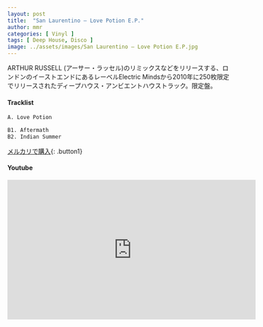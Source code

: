 ```yaml
---
layout: post
title:  "San Laurentino – Love Potion E.P."
author: mmr
categories: [ Vinyl ]
tags: [ Deep House, Disco ]
image: ../assets/images/San Laurentino – Love Potion E.P.jpg
---
```


ARTHUR RUSSELL (アーサー・ラッセル)のリミックスなどをリリースする、ロンドンのイーストエンドにあるレーベルElectric Mindsから2010年に250枚限定でリリースされたディープハウス・アンビエントハウストラック。限定盤。

#### Tracklist
```md
A. Love Potion

B1. Aftermath
B2. Indian Summer
```

[メルカリで購入](https://jp.mercari.com/item/m86037977222?afid=6142608987){: .button1}

#### Youtube
<iframe width="560" height="315" src="https://www.youtube.com/embed/O3ULEO5w8Tw?si=YTCyztpGAJXDIg3P" title="YouTube video player" frameborder="0" allow="accelerometer; autoplay; clipboard-write; encrypted-media; gyroscope; picture-in-picture; web-share" referrerpolicy="strict-origin-when-cross-origin" allowfullscreen></iframe>